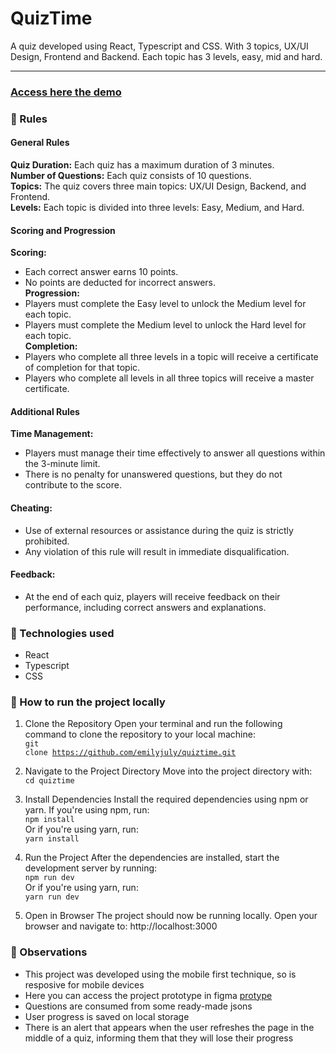 # QuizTime

A quiz developed using React, Typescript and CSS. With 3 topics, UX/UI Design, Frontend and Backend. Each topic has 3 levels, easy, mid and hard.
<hr>

### <a href="https://quiztime-taupe.vercel.app/" target="_blank">Access here the demo</a>

### 📌 Rules

#### General Rules
<strong>Quiz Duration:</strong> Each quiz has a maximum duration of 3 minutes. <br>
<strong>Number of Questions:</strong> Each quiz consists of 10 questions. <br>
<strong>Topics:</strong> The quiz covers three main topics: UX/UI Design, Backend, and Frontend. <br>
<strong>Levels:</strong> Each topic is divided into three levels: Easy, Medium, and Hard.
#### Scoring and Progression
<strong>Scoring:</strong> <br>
- Each correct answer earns 10 points. <br>
- No points are deducted for incorrect answers. <br>
<strong>Progression:</strong>
- Players must complete the Easy level to unlock the Medium level for each topic. <br>
- Players must complete the Medium level to unlock the Hard level for each topic. <br>
<strong>Completion:</strong>
- Players who complete all three levels in a topic will receive a certificate of completion for that topic. <br>
- Players who complete all levels in all three topics will receive a master certificate. <br>
#### Additional Rules
<strong>Time Management:</strong> <br>
- Players must manage their time effectively to answer all questions within the 3-minute limit. <br>
- There is no penalty for unanswered questions, but they do not contribute to the score. <br>
#### Cheating:
- Use of external resources or assistance during the quiz is strictly prohibited. <br>
- Any violation of this rule will result in immediate disqualification. <br>
#### Feedback:
- At the end of each quiz, players will receive feedback on their performance, including correct answers and explanations. <br>

### 📌 Technologies used
- React <br>
- Typescript <br>
- CSS <br>

### 📌 How to run the project locally

1. Clone the Repository
Open your terminal and run the following command to clone the repository to your local machine: <br>
<code>git clone https://github.com/emilyjuly/quiztime.git</code>

2. Navigate to the Project Directory
Move into the project directory with: <br>
<code>cd quiztime</code>

3. Install Dependencies
Install the required dependencies using npm or yarn. If you're using npm, run: <br>
<code>npm install</code> <br>
Or if you're using yarn, run: <br>
<code>yarn install</code>

4. Run the Project
After the dependencies are installed, start the development server by running:<br>
<code>npm run dev</code> <br>
Or if you're using yarn, run: <br>
<code>yarn run dev</code>

5. Open in Browser
The project should now be running locally. Open your browser and navigate to:
http://localhost:3000

### 📌 Observations
- This project was developed using the mobile first technique, so is resposive for mobile devices
- Here you can access the project prototype in figma <a href="https://www.figma.com/design/Man69QDkg1qzneanJih4yy/Quiz-time?node-id=0-1&t=RL3q8UzDwfKcmvTj-1" target="_blank">protype</a>
- Questions are consumed from some ready-made jsons
- User progress is saved on local storage
- There is an alert that appears when the user refreshes the page in the middle of a quiz, informing them that they will lose their progress
